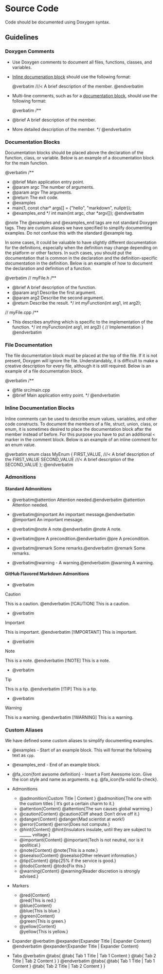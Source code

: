# Source Code

Code should be documented using Doxygen syntax.

## Guidelines

### Doxygen Comments

* Use Doxygen comments to document all files, functions, classes, and variables.
* [Inline documenation block](#inline-documentation-blocks) should use the following format:

  @verbatim
///< A brief description of the member.
@endverbatim

* Multi-line comments, such as for a [documentation block](#documentation-blocks), should use the following format:

  @verbatim
/**
 * @brief A brief description of the member.
 * More detailed description of the member.
 */
@endverbatim

### Documentation Blocks

Documentation blocks should be placed above the declaration of the function, class, or variable. Below is an example
of a documentation block for the main function.

@verbatim
/**
 * @brief Main application entry point.
 * @param argc The number of arguments.
 * @param argv The arguments.
 * @return The exit code.
 * @examples
 * main(1, const char* args[] = {"hello", "markdown", nullptr});
 * @examples_end
 */
int main(int argc, char *argv[]);
@endverbatim

@note The \@examples and \@examples_end tags are not standard Doxygen tags. They are custom aliases
we have specified to simplify documenting examples. Do not confuse this with the standard \@example tag.

In some cases, it could be valuable to have slightly different documentation for the definitions, especially when
the definition may change depending on the platform or other factors. In such cases, you should put the documentation
that is common in the declaration and the definition-specific documentation in the definition. Below is an example of
how to document the declaration and definition of a function.

@verbatim
// myFile.h
/**
 * @brief A brief description of the function.
 * @param arg1 Describe the first argument.
 * @param arg2 Describe the second argument.
 * @return Describe the result.
 */
int myFunction(int arg1, int arg2);

// myFile.cpp
/**
 * This describes anything which is specific to the implementation of the function.
 */
int myFunction(int arg1, int arg2)
{
    // Implementation
}
@endverbatim

### File Documentation

The file documentation block must be placed at the top of the file. If it is not present, Doxygen will ignore the file.
Understandably, it is difficult to make a creative description for every file, although it is still required.
Below is an example of a file documentation block.

@verbatim
/**
 * @file src/main.cpp
 * @brief Main application entry point.
 */
@endverbatim

### Inline Documentation Blocks

Inline comments can be used to describe enum values, variables, and other code constructs.
To document the members of a file, struct, union, class, or enum, it is sometimes desired to place the documentation
block after the member instead of before. For this purpose you have to put an additional `<` marker in the comment
block. Below is an example of an inline comment for an enum value.

@verbatim
enum class MyEnum
{
   FIRST_VALUE,  ///< A brief description of the FIRST_VALUE
   SECOND_VALUE  ///< A brief description of the SECOND_VALUE
};
@endverbatim

### Admonitions

#### Standard Admonitions

* @verbatim@attention Attention needed.@endverbatim
  @attention Attention needed.

* @verbatim@important An important message.@endverbatim
  @important An important message.

* @verbatim@note A note.@endverbatim
  @note A note.

* @verbatim@pre A precondition.@endverbatim
  @pre A precondition.

* @verbatim@remark Some remarks.@endverbatim
  @remark Some remarks.

* @verbatim@warning - A warning.@endverbatim
  @warning A warning.

#### GitHub Flavored Markdown Admonitions

* @verbatim
> [!CAUTION]
> This is a caution.
@endverbatim
  > [!CAUTION]
  > This is a caution.

* @verbatim
> [!IMPORTANT]
> This is important.
@endverbatim
  > [!IMPORTANT]
  > This is important.

* @verbatim
> [!NOTE]
> This is a note.
@endverbatim
  > [!NOTE]
  > This is a note.

* @verbatim
> [!TIP]
> This is a tip.
@endverbatim
  > [!TIP]
  > This is a tip.

* @verbatim
> [!WARNING]
> This is a warning.
@endverbatim
  > [!WARNING]
  > This is a warning.

### Custom Aliases

We have defined some custom aliases to simplify documenting examples.

* \@examples - Start of an example block. This will format the following text as `cpp`.
* \@examples_end - End of an example block.
* \@fa_icon{font awsome definition} - Insert a Font Awesome icon. Give the icon style and name as arguments.
  e.g. \@fa_icon{fa-solid fa-check}.
* Admonitions
  * \@admonition{Custom Title | Content }
    @admonition{The one with the custom titles | It’s got a certain charm to it.}
  * \@attention{Content}
    @attention{The sun causes global warming.}
  * \@caution{Content}
    @caution{Cliff ahead: Don’t drive off it.}
  * \@danger{Content}
    @danger{Mad scientist at work!}
  * \@error{Content}
    @error{Does not compute.}
  * \@hint{Content}
    @hint{Insulators insulate, until they are subject to ______ voltage.}
  * \@important{Content}
    @important{Tech is not neutral, nor is it apolitical.}
  * \@note{Content}
    @note{This is a note.}
  * \@seealso{Content}
    @seealso{Other relevant information.}
  * \@tip{Content}
    @tip{25% if the service is good.}
  * \@todo{Content}
    @todo{Fix this.}
  * \@warning{Content}
    @warning{Reader discretion is strongly advised.}

* Markers
  * \@red{Content}<br>
    @red{This is red.}
  * \@blue{Content}<br>
    @blue{This is blue.}
  * \@green{Content}<br>
    @green{This is green.}
  * \@yellow{Content}<br>
    @yellow{This is yellow.}

* Expander
  @verbatim
  @expander{Expander Title | Expander Content}
  @endverbatim
  @expander{Expander Title | Expander Content}

* Tabs
  @verbatim
@tabs{
  @tab{ Tab 1 Title | Tab 1 Content }
  @tab{ Tab 2 Title | Tab 2 Content }
}
@endverbatim
  @tabs{
    @tab{ Tab 1 Title | Tab 1 Content }
    @tab{ Tab 2 Title | Tab 2 Content }
  }

<details style="display: none;">
  <summary></summary>
  [TOC]
</details>
